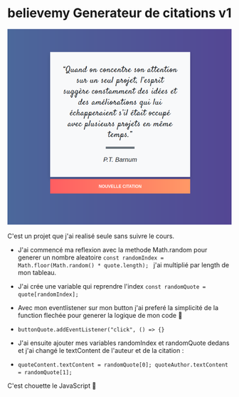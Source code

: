 # believemy Generateur de citations v1

![Ceci est un exemple d’image](img/screenRandomQuote.png)

C'est un projet que j'ai realisé seule sans suivre le cours.

- J'ai commencé ma reflexion avec la methode Math.random pour generer un nombre aleatoire `const randomIndex = Math.floor(Math.random() * quote.length);
` j'ai multiplié par length de mon tableau.

- J'ai crée une variable qui reprendre l'index `const randomQuote = quote[randomIndex];`

- Avec mon eventlistener sur mon button j'ai preferé la simplicité de la function flechée pour generer la logique de mon code :baby_chick:

- `buttonQuote.addEventListener("click", () => {}`

- J'ai ensuite ajouter mes variables randomIndex et randomQuote dedans et j'ai changé le textContent de l'auteur et de la citation :

- `quoteContent.textContent = randomQuote[0];
quoteAuthor.textContent = randomQuote[1];`

C'est chouette le JavaScript :bee:
